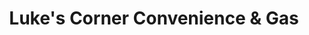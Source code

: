 ---
title: "Luke's Corner Convenience & Gas"
url: /pittsboro/lukes-corner-convenience-and-gas/
shop: convenience
---